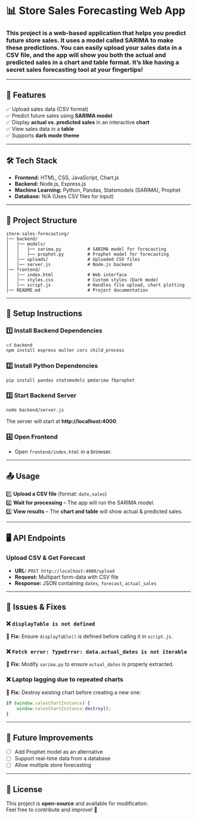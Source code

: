# 📊 Store Sales Forecasting Web App  

### This project is a web-based application that helps you predict future store sales. It uses a model called SARIMA  to make these predictions. You can easily upload your sales data in a CSV file, and the app will show you both the actual and predicted sales in a chart and table format. It’s like having a secret sales forecasting tool at your fingertips!
---

## 🚀 **Features**
✅ Upload sales data (CSV format)  
✅ Predict future sales using **SARIMA model**  
✅ Display **actual vs. predicted sales** in an interactive **chart**  
✅ View sales data in a **table**  
✅ Supports **dark mode theme**  

---

## 🛠 **Tech Stack**
- **Frontend:** HTML, CSS, JavaScript, Chart.js  
- **Backend:** Node.js, Express.js  
- **Machine Learning:** Python, Pandas, Statsmodels (SARIMA), Prophet  
- **Database:** N/A (Uses CSV files for input)  

---

## 📂 **Project Structure**
```
store-sales-forecasting/
│── backend/
│   │── models/
│   │   ├── sarima.py          # SARIMA model for forecasting
│   │   ├── prophet.py         # Prophet model for forecasting
│   │── uploads/               # Uploaded CSV files
│   │── server.js              # Node.js backend
│── frontend/
│   │── index.html             # Web interface
│   │── styles.css             # Custom styles (Dark mode)
│   │── script.js              # Handles file upload, chart plotting
│── README.md                  # Project documentation
```

---

## 🔧 **Setup Instructions**
### **1️⃣ Install Backend Dependencies**
```bash
cd backend
npm install express multer cors child_process
```

### **2️⃣ Install Python Dependencies**
```bash
pip install pandas statsmodels pmdarima fbprophet
```

### **3️⃣ Start Backend Server**
```bash
node backend/server.js
```
The server will start at **http://localhost:4000**.

### **4️⃣ Open Frontend**
- Open `frontend/index.html` in a browser.

---

## 📤 **Usage**
1️⃣ **Upload a CSV file** (format: `date,sales`)  
2️⃣ **Wait for processing** – The app will run the SARIMA model.  
3️⃣ **View results** – The **chart and table** will show actual & predicted sales.  

---

## 🖥️ **API Endpoints**
### **Upload CSV & Get Forecast**
- **URL:** `POST http://localhost:4000/upload`
- **Request:** Multipart form-data with CSV file  
- **Response:** JSON containing `dates`, `forecast`, `actual_sales`

---

## 📌 **Issues & Fixes**
### ❌ `displayTable is not defined`
🔹 **Fix:** Ensure `displayTable()` is defined before calling it in `script.js`.

### ❌ `Fetch error: TypeError: data.actual_dates is not iterable`
🔹 **Fix:** Modify `sarima.py` to ensure `actual_dates` is properly extracted.

### ❌ Laptop lagging due to repeated charts  
🔹 **Fix:** Destroy existing chart before creating a new one:  
```js
if (window.salesChartInstance) {
    window.salesChartInstance.destroy();
}
```

---

## 🎯 **Future Improvements**
- [ ] Add Prophet model as an alternative  
- [ ] Support real-time data from a database  
- [ ] Allow multiple store forecasting  

---

## 📜 **License**
This project is **open-source** and available for modification.  
Feel free to contribute and improve! 🚀
